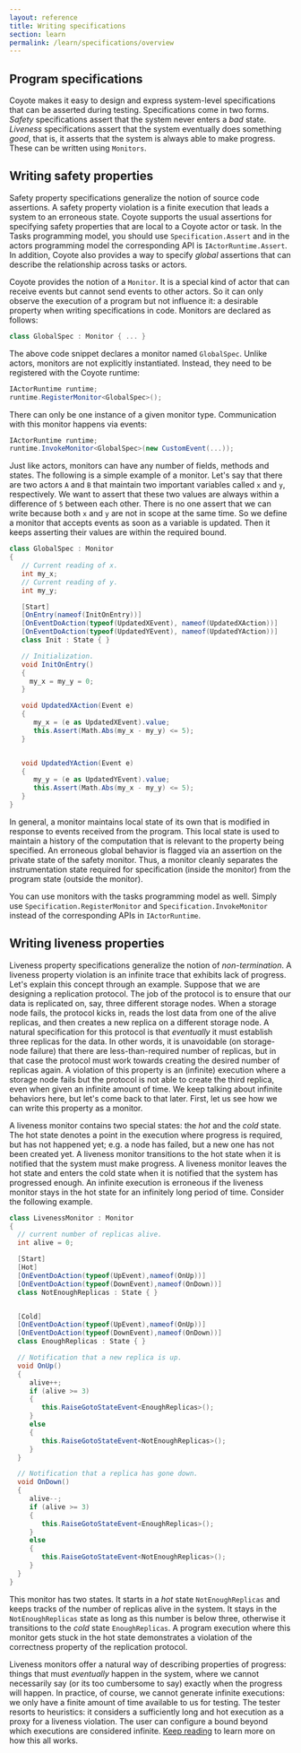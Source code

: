 ```yaml
---
layout: reference
title: Writing specifications
section: learn
permalink: /learn/specifications/overview
---
```


## Program specifications

Coyote makes it easy to design and express system-level specifications that can be asserted during
testing. Specifications come in two forms. _Safety_ specifications assert that the system never
enters a _bad_ state. _Liveness_ specifications assert that the system eventually does something
_good_, that is, it asserts that the system is always able to make progress. These can be written
using `Monitors`.

## Writing safety properties

Safety property specifications generalize the notion of source code assertions. A safety property
violation is a finite execution that leads a system to an erroneous state. Coyote supports the usual
assertions for specifying safety properties that are local to a Coyote actor or task. In the Tasks
programming model, you should use `Specification.Assert` and in the actors programming model the
corresponding API is `IActorRuntime.Assert`. In addition, Coyote also provides a way to specify
_global_ assertions that can describe the relationship across tasks or actors.

Coyote provides the notion of a `Monitor`. It is a special kind of actor that can receive events but
cannot send events to other actors. So it can only observe the execution of a program but not
influence it: a desirable property when writing specifications in code. Monitors are declared as
follows:

```c#
class GlobalSpec : Monitor { ... }
```

The above code snippet declares a monitor named `GlobalSpec`. Unlike actors, monitors are not
explicitly instantiated. Instead, they need to be registered with the Coyote runtime:

```c#
IActorRuntime runtime;
runtime.RegisterMonitor<GlobalSpec>();
```

There can only be one instance of a given monitor type. Communication with this monitor happens via
events:

```c#
IActorRuntime runtime;
runtime.InvokeMonitor<GlobalSpec>(new CustomEvent(...));
```

Just like actors, monitors can have any number of fields, methods and states. The following is a
simple example of a monitor. Let's say that there are two actors `A` and `B` that maintain two
important variables called `x` and `y`, respectively. We want to assert that these two values are
always within a difference of `5` between each other. There is no one assert that we can write
because both `x` and `y` are not in scope at the same time. So we define a monitor that accepts
events as soon as a variable is updated. Then it keeps asserting their values are within the
required bound.

```c#
class GlobalSpec : Monitor
{
   // Current reading of x.
   int my_x;
   // Current reading of y.
   int my_y;

   [Start]
   [OnEntry(nameof(InitOnEntry))]
   [OnEventDoAction(typeof(UpdatedXEvent), nameof(UpdatedXAction))]
   [OnEventDoAction(typeof(UpdatedYEvent), nameof(UpdatedYAction))]
   class Init : State { }

   // Initialization.
   void InitOnEntry()
   {
     my_x = my_y = 0;
   }

   void UpdatedXAction(Event e)
   {
      my_x = (e as UpdatedXEvent).value;
      this.Assert(Math.Abs(my_x - my_y) <= 5);
   }


   void UpdatedYAction(Event e)
   {
      my_y = (e as UpdatedYEvent).value;
      this.Assert(Math.Abs(my_x - my_y) <= 5);
   }
}
```

In general, a monitor maintains local state of its own that is modified in response to events
received from the program. This local state is used to maintain a history of the computation that is
relevant to the property being specified. An erroneous global behavior is flagged via an assertion
on the private state of the safety monitor. Thus, a monitor cleanly separates the instrumentation
state required for specification (inside the monitor) from the program state (outside the monitor).

You can use monitors with the tasks programming model as well. Simply use
`Specification.RegisterMonitor` and `Specification.InvokeMonitor` instead of the corresponding APIs
in `IActorRuntime`.

## Writing liveness properties

Liveness property specifications generalize the notion of _non-termination_. A liveness property
violation is an infinite trace that exhibits lack of progress. Let's explain this concept through an
example. Suppose that we are designing a replication protocol. The job of the protocol is to ensure
that our data is replicated on, say, three different storage nodes. When a storage node fails, the
protocol kicks in, reads the lost data from one of the alive replicas, and then creates a new
replica on a different storage node. A natural specification for this protocol is that _eventually_
it must establish three replicas for the data. In other words, it is unavoidable (on storage-node
failure) that there are less-than-required number of replicas, but in that case the protocol must
work towards creating the desired number of replicas again. A violation of this property is an
(infinite) execution where a storage node fails but the protocol is not able to create the third
replica, even when given an infinite amount of time. We keep talking about infinite behaviors here,
but let's come back to that later. First, let us see how we can write this property as a monitor.

A liveness monitor contains two special states: the _hot_ and the _cold_ state. The hot state
denotes a point in the execution where progress is required, but has not happened yet; e.g. a node
has failed, but a new one has not been created yet. A liveness monitor transitions to the hot state
when it is notified that the system must make progress. A liveness monitor leaves the hot state and
enters the cold state when it is notified that the system has progressed enough. An infinite
execution is erroneous if the liveness monitor stays in the hot state for an infinitely long period
of time. Consider the following example.

```c#
class LivenessMonitor : Monitor
{
  // current number of replicas alive.
  int alive = 0;

  [Start]
  [Hot]
  [OnEventDoAction(typeof(UpEvent),nameof(OnUp))]
  [OnEventDoAction(typeof(DownEvent),nameof(OnDown))]
  class NotEnoughReplicas : State { }


  [Cold]
  [OnEventDoAction(typeof(UpEvent),nameof(OnUp))]
  [OnEventDoAction(typeof(DownEvent),nameof(OnDown))]
  class EnoughReplicas : State { }

  // Notification that a new replica is up.
  void OnUp()
  {
     alive++;
     if (alive >= 3)
     {
        this.RaiseGotoStateEvent<EnoughReplicas>();
     }
     else
     {
        this.RaiseGotoStateEvent<NotEnoughReplicas>();
     }
  }

  // Notification that a replica has gone down.
  void OnDown()
  {
     alive--;
     if (alive >= 3)
     {
        this.RaiseGotoStateEvent<EnoughReplicas>();
     }
     else
     {
        this.RaiseGotoStateEvent<NotEnoughReplicas>();
     }
  }
}
```

This monitor has two states. It starts in a _hot_ state `NotEnoughReplicas` and keeps tracks of the
number of replicas alive in the system. It stays in the `NotEnoughReplicas` state as long as this
number is below three, otherwise it transitions to the _cold_ state `EnoughReplicas`. A program
execution where this monitor gets stuck in the hot state demonstrates a violation of the correctness
property of the replication protocol.

Liveness monitors offer a natural way of describing properties of progress: things that must
_eventually_ happen in the system, where we cannot necessarily say (or its too cumbersome to say)
exactly when the progress will happen. In practice, of course, we cannot generate infinite
executions: we only have a finite amount of time available to us for testing. The tester resorts to
heuristics: it considers a sufficiently long and hot execution as a proxy for a liveness violation.
The user can configure a bound beyond which executions are considered infinite. [Keep
reading](../specifications/liveness-checking) to learn more on how this all works.
